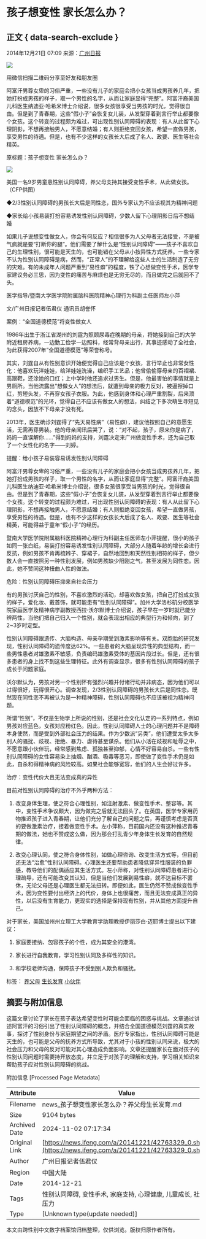 # 孩子想变性 家长怎么办？

## 正文 { data-search-exclude }


2014年12月21日 07:09 来源：[广州日报](http://gzdaily.dayoo.com/html/2014-12/21/content_2826293.htm)

![](http://h2.ifengimg.com/0f56ee67a4c375c2/2013/1106/indeccode.png)

用微信扫描二维码分享至好友和朋友圈

阿富汗男尊女卑的习俗严重，一些没有儿子的家庭会把小女孩当成男孩养几年，把她打扮成男孩的样子，取一个男性的名字，从而让家庭显得“完整”。阿富汗裔美国儿科医生纳迪亚·哈希米博士介绍说，很多女孩很享受当男孩的时光，觉得很自由。但是到了青春期，这些“假小子”会恢复女儿装，从发型穿着到言行举止都要像个女孩。这个转变的过程颇为难过，可出现性别认同障碍的表现：有人从此留下心理阴影，不想再接触男人，不愿意结婚；有人则拒绝变回女孩，希望一直做男孩，享受男性的待遇。但是，也有不少这样的女孩长大后成了名人、政要、医生等社会精英。

原标题：孩子想变性 家长怎么办？

![](http://y1.ifengimg.com/cmpp/2014/12/21/07/d8084e12-634f-466d-8da4-11af77952c58.jpg)

美国一名9岁男童患性别认同障碍，养父母支持其接受变性手术，从此做女孩。 （CFP供图）

◆2/3性别认同障碍的男孩长大后是同性恋，国外专家认为不应该视其为精神问题

◆家长给小孩易装打扮容易诱发性别认同障碍，少数人留下心理阴影日后不想结婚

如果儿子说想变性做女人，你会有何反应？相信很多为人父母者无法接受，不是被气疯就是要“打断你的腿”。他们需要了解什么是“性别认同障碍”——孩子不喜欢自己的生理性别，很可能是天生的，也可能错在父母从小按异性方式抚养。一些专家不认为性别认同障碍是病，然而，“正常人”的不理解给这些人士的生活制造了无穷的灾难。有的未成年人问题严重到“易性癖”的程度，铁了心想做变性手术，医学专家建议务必三思，因为变性的痛苦与麻烦也是无穷无尽的，而且做完之后就回不了头。

医学指导/暨南大学医学院附属脑科医院精神心理行为科副主任医师左小萍

文/广州日报记者伍君仪 通讯员胡誉怀

案例：“全国道德模范”将变性做女人

1986年出生于浙江省湖州的刘霆为照顾尿毒症晚期的母亲，将她接到自己的大学附近租房养病，一边勤工俭学一边照料，经常背母亲出行，其事迹感动了全社会，为此获得2007年“全国道德模范”等荣誉称号。

其实，刘霆自从有性别意识开始便觉得自己应该是个女孩，言行举止也非常女性化：他喜欢玩洋娃娃，给洋娃娃洗澡，编织手工艺品；他曾偷偷穿母亲的百褶裙、高跟鞋，还涂她的口红；上中学时他还追求过男生。但是，他最害怕的事情就是上男厕所。当他流露出“想做女人”的想法后，就遭到母亲的极力反对，被逼擦掉口红，剪短头发，不再穿女孩子衣服。为此，他感到身体和心理严重割裂，后来顶着“道德模范”的光环，觉得自己不应该有做女人的想法，纠结之下多次萌生寻短见的念头，因放不下母亲才没有死。

2013年，医生确诊刘霆得了“先天易性病”（易性癖），建议他按照自己的意愿生活，无需再穿男装。他的母亲闻讯后哭了，说：“对不起，孩子，原来你是病了，妈妈一直误解你……”得到妈妈的支持，刘霆决定来广州做变性手术，还为自己取了一个女性化的名字——刘婷。

提醒：给小孩子易装容易诱发性别认同障碍

阿富汗男尊女卑的习俗严重，一些没有儿子的家庭会把小女孩当成男孩养几年，把她打扮成男孩的样子，取一个男性的名字，从而让家庭显得“完整”。阿富汗裔美国儿科医生纳迪亚·哈希米博士介绍说，很多女孩很享受当男孩的时光，觉得很自由。但是到了青春期，这些“假小子”会恢复女儿装，从发型穿着到言行举止都要像个女孩。这个转变的过程颇为难过，可出现性别认同障碍的表现：有人从此留下心理阴影，不想再接触男人，不愿意结婚；有人则拒绝变回女孩，希望一直做男孩，享受男性的待遇。但是，也有不少这样的女孩长大后成了名人、政要、医生等社会精英，可能得益于童年“假小子”的经历。

暨南大学医学院附属脑科医院精神心理行为科副主任医师左小萍提醒，很小的孩子如同一张白纸，易装打扮容易诱发性别认同障碍，大部分人随着年龄的增长会进行反抗，例如男孩不肯再梳辫子、穿裙子，自然地回到和天然性别相符的样子，但少数人会一直按照另一种性别发展，例如男孩缺少阳刚之气，甚至发展为同性恋。因此，她不赞同这种扭曲人性的做法。

危险：性别认同障碍压抑来自社会压力

有的男孩讨厌自己的性别，不喜欢激烈的活动，却喜欢做女孩，把自己打扮成女孩的样子，爱化妆、戴首饰，就可能患有“性别认同障碍”。加州大学洛杉矶分校医学院家庭医学及精神病学副教授西拉·沃尔默博士介绍说，孩子早在一岁时就已能分辨两性，当他们把自己归入一个性别，就会表现出相应的典型行为和倾向，到了2~3岁时定型。

性别认同障碍跟遗传、大脑构造、母亲孕期受到激素影响等有关。双胞胎的研究发现，性别认同障碍的遗传度达62%。一些患者的大脑呈现异性的典型结构，而一些男性患者对雄激素不敏感，负责编码雄激素受体的基因片段过长。但是，还有很多患者的身上找不到这些生理特征。此外有调查显示，很多有性别认同障碍的孩子成长于问题家庭。

沃尔默认为，男孩对另一个性别怀有强烈兴趣并付诸行动并非病态，因为他们可以过得很好，玩得很开心。调查发现，2/3性别认同障碍的男孩长大后是同性恋。既然现在同性恋不再被认为是一种精神障碍，性别认同障碍也不应该被视为精神问题。

所谓“性别”，不仅是生物学上所说的性别，还是社会文化认定的一系列特点，例如男孩对应蓝色，女孩对应粉红色。因此，性别认同障碍人士的心理问题并不是障碍本身使然，而是受到外部社会压力的结果。作为少数派“另类”，他们遭受太多太多别人的骚扰、歧视、拒绝、暴力、虐待甚至谋杀。他们从小活在歧视和耻辱之中，不愿意跟小伙伴玩，经常感到焦虑、孤独甚至抑郁，心情不好容易自杀。一些有性别认同障碍的女性容易染上抽烟、酗酒、吸毒等恶习，即使做了变性手术仍是如此，自杀和得精神病的风险较高。如果社会能够宽容，他们的人生会好过许多。

治疗：变性代价大且无法变成真的异性

目前对性别认同障碍的治疗不外乎两种方法：

1. 改变身体生理，使之符合心理性别，如注射激素、做变性手术、整容等。其中，变性手术争议颇大，因为做完之后就无法回头了。在英国，医学专家用药物推迟孩子进入青春期，让他们充分了解自己的问题之后，再谨慎考虑是否真的要做激素治疗，接着做变性手术。左小萍称，目前国内还没有这种推迟青春期的做法，她也不赞成这么做，因为那会打乱青少年身体生长发育的自然规律。

2. 改变心理认同，使之符合身体性别，如做心理咨询、改变生活方式等，但目前还无法“治愈”性别认同障碍。心理医生还要帮助患者降低穿异性服装的负罪感，教导他们的配偶适应其生活方式。左小萍称，对性别认同障碍患者进行心理疏导，还有可能改变其认知，但是当他们发展到易性癖，就不达目标不罢休，无论父母还是心理医生都无法扭转。即便如此，医生仍然不赞成做变性手术，因为变性要付出经济上的代价，身体上也很痛苦，而且无法变成真正的异性，以后没有生育能力，更现实的选择是保持现有性别，并从其他方面提升自己。

对于家长，美国加州州立理工大学教育学助理教授伊丽莎白·迈耶博士提出以下建议：

1. 家庭要接纳、包容孩子的个性，成为其安全的港湾。

2. 家长进行自我教育，学习性别认同及多样性的知识。

3. 和学校老师沟通，保障孩子不受到别人欺负和骚扰。

标签： [养父母](http://search.ifeng.com/sofeng/search.action?c=1&q=%E5%85%BB%E7%88%B6%E6%AF%8D) [生长发育](http://search.ifeng.com/sofeng/search.action?c=1&q=%E7%94%9F%E9%95%BF%E5%8F%91%E8%82%B2) [小伙伴](http://search.ifeng.com/sofeng/search.action?c=1&q=%E5%B0%8F%E4%BC%99%E4%BC%B4)

## 摘要与附加信息

<!-- tcd_abstract -->
这篇文章讨论了家长在孩子表达希望变性时可能会面临的困惑与挑战。文章通过讲述阿富汗的习俗引出了性别认同障碍的概念，并结合全国道德模范刘霆的真实故事，探讨了性别身份与家庭期望之间的矛盾。医疗专家指出，性别认同障碍可能是天生的，也可能是父母的抚养方式所导致，尤其对于小孩的性别认同来说，极大的社会压力和父母的反对可能对其心理造成负面影响。文章还提醒家长在面对孩子的性别认同问题时需要持开放态度，并立足于对孩子的理解和支持，学习相关知识来帮助孩子应对性别认同障碍的挑战。
<!-- tcd_abstract_end -->

附加信息 [Processed Page Metadata]

| Attribute       | Value                                  |
|-----------------|----------------------------------------|
| Filename        | news_孩子想变性家长怎么办？养父母生长发育.md                             |
| Size            | 9104 bytes                           |
| Archived Date   | 2024-11-02 07:17:34                             |
| Original Link   | [https://news.ifeng.com/a/20141221/42763329_0.shtml](https://news.ifeng.com/a/20141221/42763329_0.shtml)                       |
| Author          | 广州日报记者伍君仪                               |
| Region          | 中国大陆                               |
| Date            | 2014-12-21                                 |
| Tags            | 性别认同障碍, 变性手术, 家庭支持, 心理健康, 儿童成长, 社会压力                                 |
| Type            | [Unknown type(update needed)]                                 |
<!-- tcd_table_end -->

本文由跨性别中文数字档案馆归档整理，仅供浏览。版权归原作者所有。
